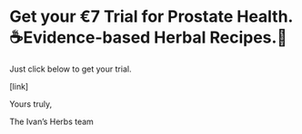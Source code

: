 # Get your €7 Trial for Prostate Health. ☕Evidence-based Herbal Recipes.🌿

Just click below to get your trial.

[link]

Yours truly,

The Ivan’s Herbs team

